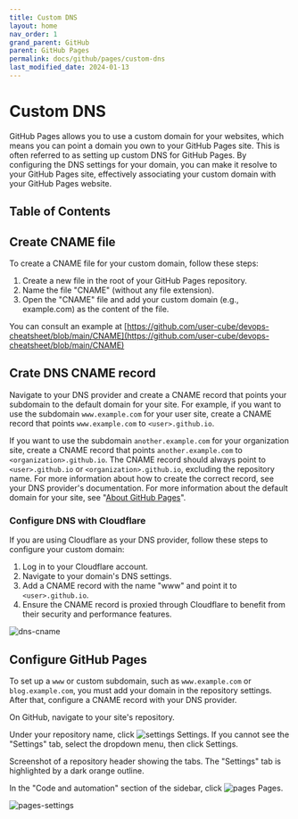 ```yaml
---
title: Custom DNS
layout: home
nav_order: 1
grand_parent: GitHub
parent: GitHub Pages
permalink: docs/github/pages/custom-dns
last_modified_date: 2024-01-13
---
```


# Custom DNS

GitHub Pages allows you to use a custom domain for your websites, which means you can point a domain you own to your GitHub Pages site. This is often referred to as setting up custom DNS for GitHub Pages. By configuring the DNS settings for your domain, you can make it resolve to your GitHub Pages site, effectively associating your custom domain with your GitHub Pages website.

## Table of Contents


## Create CNAME file

To create a CNAME file for your custom domain, follow these steps:

1. Create a new file in the root of your GitHub Pages repository.
2. Name the file "CNAME" (without any file extension).
3. Open the "CNAME" file and add your custom domain (e.g., example.com) as the content of the file.

You can consult an example at [https://github.com/user-cube/devops-cheatsheet/blob/main/CNAME](https://github.com/user-cube/devops-cheatsheet/blob/main/CNAME)

## Crate DNS CNAME record

Navigate to your DNS provider and create a CNAME record that points your subdomain to the default domain for your site. For example, if you want to use the subdomain `www.example.com` for your user site, create a CNAME record that points `www.example.com` to `<user>.github.io`. 

If you want to use the subdomain `another.example.com` for your organization site, create a CNAME record that points `another.example.com` to `<organization>.github.io`. The CNAME record should always point to `<user>.github.io` or `<organization>.github.io`, excluding the repository name. For more information about how to create the correct record, see your DNS provider's documentation. For more information about the default domain for your site, see "[About GitHub Pages](https://docs.github.com/en/pages/getting-started-with-github-pages/about-github-pages#types-of-github-pages-sites)".

### Configure DNS with Cloudflare

If you are using Cloudflare as your DNS provider, follow these steps to configure your custom domain:

1. Log in to your Cloudflare account.
2. Navigate to your domain's DNS settings.
3. Add a CNAME record with the name "www" and point it to `<user>.github.io`.
4. Ensure the CNAME record is proxied through Cloudflare to benefit from their security and performance features.

![dns-cname](https://user-cube.github.io/devops-cheatsheet/assets/images/github/dns-cname.jpeg)

## Configure GitHub Pages

To set up a `www` or custom subdomain, such as `www.example.com` or `blog.example.com`, you must add your domain in the repository settings. After that, configure a CNAME record with your DNS provider.

On GitHub, navigate to your site's repository.

Under your repository name, click ![settings](https://user-cube.github.io/devops-cheatsheet/assets/images/github/settings.svg) Settings. If you cannot see the "Settings" tab, select the  dropdown menu, then click Settings.

Screenshot of a repository header showing the tabs. The "Settings" tab is highlighted by a dark orange outline.

In the "Code and automation" section of the sidebar, click ![pages](https://user-cube.github.io/devops-cheatsheet/assets/images/github/pages.svg) Pages.

![pages-settings](https://user-cube.github.io/devops-cheatsheet/assets/images/github/github-pages-settings.png)